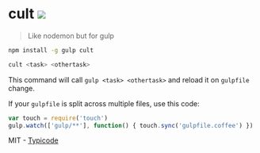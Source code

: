 # cult [![](https://img.shields.io/npm/v/cult.svg?style=flat)](https://www.npmjs.com/package/cult)

> Like nodemon but for gulp

```bash
npm install -g gulp cult
```

```bash
cult <task> <othertask>
```

This command will call `gulp <task> <othertask>` and reload it on `gulpfile` change.

If your `gulpfile` is split across multiple files, use this code:

```javascript
var touch = require('touch')
gulp.watch(['gulp/**'], function() { touch.sync('gulpfile.coffee') })
```

MIT - [Typicode](https://github.com/typicode)

